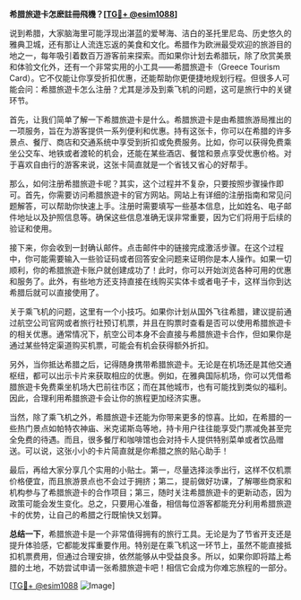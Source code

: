 **希腊旅遊卡怎麽註冊飛機？[[TG💪+ @esim1088](https://t.me/s/esim1088)]**

说到希腊，大家脑海里可能浮现出湛蓝的爱琴海、洁白的圣托里尼岛、历史悠久的雅典卫城，还有那让人流连忘返的美食和文化。希腊作为欧洲最受欢迎的旅游目的地之一，每年吸引着数百万游客前来探索。而如果你计划去希腊玩，除了欣赏美景和体验文化外，还有一个非常实用的小工具——希腊旅遊卡（Greece Tourism Card）。它不仅能让你享受折扣优惠，还能帮助你更便捷地规划行程。但很多人可能会问：希腊旅遊卡怎么注册？尤其是涉及到乘飞机的问题，这可是旅行中的关键环节。

首先，让我们简单了解一下希腊旅遊卡是什么。希腊旅遊卡是由希腊旅游局推出的一项服务，旨在为游客提供一系列便利和优惠。持有这张卡，你可以在希腊的许多景点、餐厅、商店和交通系统中享受到折扣或免费服务。比如，你可以获得免费乘坐公交车、地铁或者渡轮的机会，还能在某些酒店、餐馆和景点享受优惠价格。对于喜欢自由行的游客来说，这张卡简直就是一个省钱又省心的好帮手。

那么，如何注册希腊旅遊卡呢？其实，这个过程并不复杂，只要按照步骤操作即可。首先，你需要访问希腊旅遊卡的官方网站。网站上有详细的注册指南和常见问题解答，可以帮助你快速上手。注册时需要填写一些基本信息，比如姓名、电子邮件地址以及护照信息等。确保这些信息准确无误非常重要，因为它们将用于后续的验证和使用。

接下来，你会收到一封确认邮件。点击邮件中的链接完成激活步骤。在这个过程中，你可能需要输入一些验证码或者回答安全问题来证明你是本人操作。如果一切顺利，你的希腊旅遊卡账户就创建成功了！此时，你可以开始浏览各种可用的优惠和服务了。此外，有些地方还支持直接在线购买实体卡或者电子卡，这样当你到达希腊后就可以直接使用了。

关于乘飞机的问题，这里有一个小技巧。如果你计划从国外飞往希腊，建议提前通过航空公司官网或者旅行社预订机票，并且在购票时查看是否可以使用希腊旅遊卡的相关优惠。通常情况下，航空公司本身不会直接与希腊旅遊卡合作，但如果你是通过某些特定渠道购买机票，可能会有机会获得额外折扣。

另外，当你抵达希腊之后，记得随身携带希腊旅遊卡。无论是在机场还是其他交通枢纽，都可以出示卡片来获取相应的优惠。例如，在雅典国际机场，你可以凭借希腊旅遊卡免费乘坐机场大巴前往市区；而在其他城市，也有可能找到类似的福利。因此，合理利用希腊旅遊卡会让你的旅程更加经济实惠。

当然，除了乘飞机之外，希腊旅遊卡还能为你带来更多的惊喜。比如，在希腊的一些热门景点如帕特农神庙、米克诺斯岛等地，持卡用户往往能享受门票减免甚至完全免费的待遇。而且，很多餐厅和咖啡馆也会对持卡人提供特别菜单或者饮品赠送。可以说，这张小小的卡片简直就是你希腊之旅的贴心助手！

最后，再给大家分享几个实用的小贴士。第一，尽量选择淡季出行，这样不仅机票价格便宜，而且旅游景点也不会过于拥挤；第二，提前做好功课，了解哪些商家和机构参与了希腊旅遊卡的合作项目；第三，随时关注希腊旅遊卡的更新动态，因为政策可能会发生变化。总之，只要用心准备，相信每位游客都能充分利用希腊旅遊卡的优势，让自己的希腊之行既愉快又划算。

**总结一下**，希腊旅遊卡是一个非常值得拥有的旅行工具。无论是为了节省开支还是提升体验感，它都能发挥重要作用。特别是在乘飞机这一环节上，虽然不能直接抵扣机票费用，但通过合理安排，依然能够从中受益良多。所以，如果你即将踏上希腊的土地，不妨尝试申请一张希腊旅遊卡吧！相信它会成为你难忘旅程的一部分。

[[TG💪+ @esim1088](https://t.me/s/esim1088) ![Image](https://i.postimg.cc/4NQfJmqS/Snipaste-2025-05-13-00-14-12.png)]